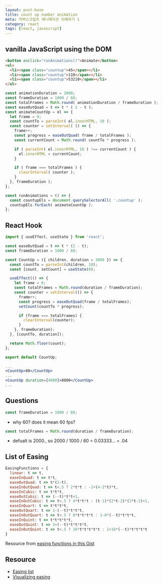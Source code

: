 ```yaml
---
layout: post-base
title: count up number animation
meta: 자바스크립트 애니메이션 이해하기 1
category: react
tags: [react, javascript]
---
```


## vanilla JavaScript using the DOM

```html
<button onclick="runAnimations()">Animate</button>
<ul>
  <li><span class="countup">45</span></li>
  <li><span class="countup">110</span></li>
  <li><span class="countup">53210</span></li>
</ul>
```

```js
const animationDuration = 2000;
const frameDuration = 1000 / 60;
const totalFrames = Math.round( animationDuration / frameDuration );
const easeOutQuad = t => t * ( 2 - t );
const animateCountUp = el => {
  let frame = 0;
  const countTo = parseInt( el.innerHTML, 10 );
  const counter = setInterval( () => {
    frame++;
    const progress = easeOutQuad( frame / totalFrames );
    const currentCount = Math.round( countTo * progress );

    if ( parseInt( el.innerHTML, 10 ) !== currentCount ) {
      el.innerHTML = currentCount;
    }

    if ( frame === totalFrames ) {
      clearInterval( counter );
    }
  }, frameDuration );
};

const runAnimations = () => {
  const countupEls = document.querySelectorAll( '.countup' );
  countupEls.forEach( animateCountUp );
};
```

## React Hook

```jsx
import { useEffect, useState } from 'react';

const easeOutQuad = t => t * (2 - t);
const frameDuration = 1000 / 60;

const CountUp = ({ children, duration = 3000 }) => {
  const countTo = parseInt(children, 10);
  const [count, setCount] = useState(0);

  useEffect(() => {
    let frame = 0;
    const totalFrames = Math.round(duration / frameDuration);
    const counter = setInterval(() => {
      frame++;
      const progress = easeOutQuad(frame / totalFrames);
      setCount(countTo * progress);

      if (frame === totalFrames) {
        clearInterval(counter);
      }
    }, frameDuration);
  }, [countTo, duration]);

  return Math.floor(count);
};

export default CountUp;

...
<CountUp>80</CountUp>
...
<CountUp duration={4000}>8000</CountUp>
...
```

## Questions

```jsx
const frameDuration = 1000 / 60;
```

- why 60? does it mean 60 fps?

```jsx
const totalFrames = Math.round(duration / frameDuration);
```

- defualt is 2000., so 2000 / 1000 / 60 = 0.03333... = .04

## List of Easing

```js
EasingFunctions = {
  linear: t => t,
  easeInQuad: t => t*t,
  easeOutQuad: t => t*(2-t),
  easeInOutQuad: t => t<.5 ? 2*t*t : -1+(4-2*t)*t,
  easeInCubic: t => t*t*t,
  easeOutCubic: t => (--t)*t*t+1,
  easeInOutCubic: t => t<.5 ? 4*t*t*t : (t-1)*(2*t-2)*(2*t-2)+1,
  easeInQuart: t => t*t*t*t,
  easeOutQuart: t => 1-(--t)*t*t*t,
  easeInOutQuart: t => t<.5 ? 8*t*t*t*t : 1-8*(--t)*t*t*t,
  easeInQuint: t => t*t*t*t*t,
  easeOutQuint: t => 1+(--t)*t*t*t*t,
  easeInOutQuint: t => t<.5 ? 16*t*t*t*t*t : 1+16*(--t)*t*t*t*t
}
```

Resource from [easing functions in this Gist](https://gist.github.com/gre/1650294)

## Resource

- [Easing list](https://gist.github.com/gre/1650294)
- [Visualizing easing](https://easings.net/)